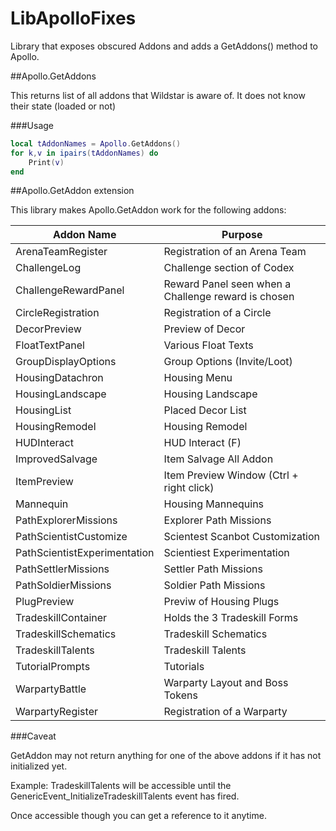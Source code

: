 LibApolloFixes
==============

Library that exposes obscured Addons and adds a GetAddons() method to Apollo.

##Apollo.GetAddons

This returns list of all addons that Wildstar is aware of.  It does not know their state (loaded or not)

###Usage
```lua
local tAddonNames = Apollo.GetAddons()
for k,v in ipairs(tAddonNames) do
    Print(v)
end
```

##Apollo.GetAddon extension

This library makes Apollo.GetAddon work for the following addons:

| Addon Name | Purpose |
|------------|---------|
|ArenaTeamRegister|Registration of an Arena Team|
|ChallengeLog|Challenge section of Codex|
|ChallengeRewardPanel|Reward Panel seen when a Challenge reward is chosen|
|CircleRegistration|Registration of a Circle|
|DecorPreview|Preview of Decor|
|FloatTextPanel|Various Float Texts|
|GroupDisplayOptions|Group Options (Invite/Loot)|
|HousingDatachron|Housing Menu|
|HousingLandscape|Housing Landscape|
|HousingList|Placed Decor List|
|HousingRemodel|Housing Remodel|
|HUDInteract|HUD Interact (F)|
|ImprovedSalvage|Item Salvage All Addon|
|ItemPreview|Item Preview Window (Ctrl + right click)|
|Mannequin|Housing Mannequins|
|PathExplorerMissions|Explorer Path Missions|
|PathScientistCustomize|Scientest Scanbot Customization|
|PathScientistExperimentation|Scientiest Experimentation|
|PathSettlerMissions|Settler Path Missions|
|PathSoldierMissions|Soldier Path Missions|
|PlugPreview|Previw of Housing Plugs|
|TradeskillContainer|Holds the 3 Tradeskill Forms|
|TradeskillSchematics|Tradeskill Schematics|
|TradeskillTalents|Tradeskill Talents|
|TutorialPrompts|Tutorials|
|WarpartyBattle|Warparty Layout and Boss Tokens|
|WarpartyRegister|Registration of a Warparty|

###Caveat

GetAddon may not return anything for one of the above addons if it has not initialized yet.

Example: TradeskillTalents will be accessible until the GenericEvent_InitializeTradeskillTalents event has fired.

Once accessible though you can get a reference to it anytime.
